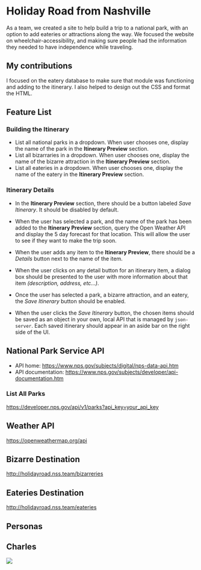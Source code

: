 # Holiday Road from Nashville

As a team, we created a site to help build a trip to a national park, with an option to add eateries or attractions along the way. We focused the website on wheelchair-accessibility, and making sure people had the information they needed to have independence while traveling.

## My contributions

I focused on the eatery database to make sure that module was functioning and adding to the itinerary. I also helped to design out the CSS and format the HTML.

## Feature List

### Building the Itinerary

* List all national parks in a dropdown. When user chooses one, display the name of the park in the **Itinerary Preview** section.
* List all bizarraries in a dropdown. When user chooses one, display the name of the bizarre attraction in the **Itinerary Preview** section.
* List all eateries in a dropdown. When user chooses one, display the name of the eatery in the **Itinerary Preview** section.

### Itinerary Details

* In the **Itinerary Preview** section, there should be a button labeled _Save Itinerary_. It should be disabled by default.
* When the user has selected a park, and the name of the park has been added to the **Itinerary Preview** section, query the Open Weather API and display the 5 day forecast for that location. This will allow the user to see if they want to make the trip soon.
* When the user adds any item to the **Itinerary Preview**, there should be a _Details_ button next to the name of the item.

* When the user clicks on any detail button for an itinerary item, a dialog box should be presented to the user with more information about that item _(description, address, etc...)_.
* Once the user has selected a park, a bizarre attraction, and an eatery, the _Save Itinerary_ button should be enabled.
* When the user clicks the _Save Itinerary_ button, the chosen items should be saved as an object in your own, local API that is managed by `json-server`. Each saved itinerary should appear in an aside bar on the right side of the UI.


## National Park Service API

* API home: https://www.nps.gov/subjects/digital/nps-data-api.htm
* API documentation: https://www.nps.gov/subjects/developer/api-documentation.htm

### List All Parks

https://developer.nps.gov/api/v1/parks?api_key=your_api_key

## Weather API

https://openweathermap.org/api

## Bizarre Destination

http://holidayroad.nss.team/bizarreries

## Eateries Destination

http://holidayroad.nss.team/eateries


## Personas

## Charles

![](./personas/persona-charles.png)
